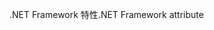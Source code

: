 <span data-ttu-id="5637a-101">.NET Framework 特性</span><span class="sxs-lookup"><span data-stu-id="5637a-101">.NET Framework attribute</span></span>